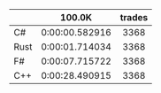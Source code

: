 ||100.0K|trades|
-|:-:|:-:|
|C#|0:00:00.582916|3368|
|Rust|0:00:01.714034|3368|
|F#|0:00:07.715722|3368|
|C++|0:00:28.490915|3368|

